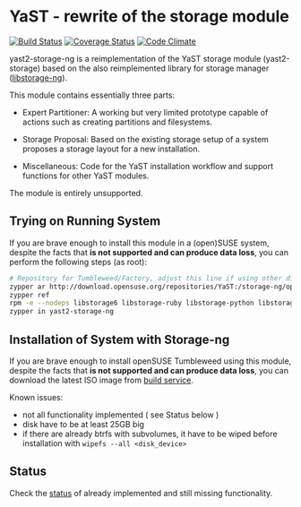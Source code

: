 # YaST - rewrite of the storage module

[![Build Status](https://travis-ci.org/yast/yast-storage-ng.svg?branch=master)](https://travis-ci.org/yast/yast-storage-ng)
[![Coverage Status](https://img.shields.io/coveralls/yast/yast-storage-ng/master.svg)](https://coveralls.io/github/yast/yast-storage-ng?branch=master)
[![Code
Climate](https://codeclimate.com/github/yast/yast-storage-ng/badges/gpa.svg)](https://codeclimate.com/github/yast/yast-storage-ng)

yast2-storage-ng is a reimplementation of the YaST storage module
(yast2-storage) based on the also reimplemented library for storage manager
([libstorage-ng](https://github.com/openSUSE/libstorage-ng)).

This module contains essentially three parts:

* Expert Partitioner: A working but very limited prototype capable of actions
  such as creating partitions and filesystems.

* Storage Proposal: Based on the existing storage setup of a system proposes a
  storage layout for a new installation.

* Miscellaneous: Code for the YaST installation workflow and support functions
  for other YaST modules.

The module is entirely unsupported.

## Trying on Running System

If you are brave enough to install this module in a (open)SUSE system, despite
the facts that **is not supported and can produce data loss**, you can perform
the following steps (as root):

```bash
# Repository for Tumbleweed/Factory, adjust this line if using other distribution
zypper ar http://download.opensuse.org/repositories/YaST:/storage-ng/openSUSE_Tumbleweed/ libstorage-ng
zypper ref
rpm -e --nodeps libstorage6 libstorage-ruby libstorage-python libstorage-devel libstorage-testsuite
zypper in yast2-storage-ng
```

## Installation of System with Storage-ng

If you are brave enough to install openSUSE Tumbleweed using this module, despite
the facts that **is not supported and can produce data loss**, you can download the latest ISO
image from [build service](http://download.opensuse.org/repositories/YaST:/storage-ng/images/iso/).

Known issues:

- not all functionality implemented ( see Status below )
- disk have to be at least 25GB big
- if there are already btrfs with subvolumes, it have to be wiped before installation
  with `wipefs --all <disk_device>`

## Status

Check the [status](doc/status.md) of already implemented and still missing
functionality.

